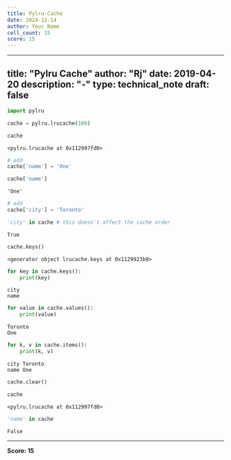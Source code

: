 ```yaml
---
title: Pylru-Cache
date: 2024-12-14
author: Your Name
cell_count: 15
score: 15
---
```


---
title: "Pylru Cache"
author: "Rj"
date: 2019-04-20
description: "-"
type: technical_note
draft: false
---

```python
import pylru
```


```python
cache = pylru.lrucache(100)
```


```python
cache
```




    <pylru.lrucache at 0x112997fd0>




```python
# add 
cache['name'] = 'One'
```


```python
cache['name']
```




    'One'




```python
# add 
cache['city'] = 'Toronto'
```


```python
'city' in cache # this doesn't affect the cache order
```




    True




```python
cache.keys()
```




    <generator object lrucache.keys at 0x1129923b8>




```python
for key in cache.keys():
    print(key)
```

    city
    name



```python
for value in cache.values():
    print(value)
```

    Toronto
    One



```python
for k, v in cache.items():
    print(k, v)
```

    city Toronto
    name One



```python
cache.clear()
```


```python
cache
```




    <pylru.lrucache at 0x112997fd0>




```python
'name' in cache
```




    False




---
**Score: 15**